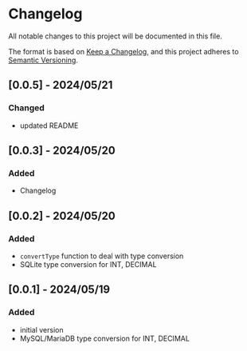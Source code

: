 # Changelog

All notable changes to this project will be documented in this file.

The format is based on [Keep a Changelog](https://keepachangelog.com/en/1.1.0/),
and this project adheres to [Semantic Versioning](https://semver.org/spec/v2.0.0.html).

## [0.0.5] - 2024/05/21
### Changed
- updated README

## [0.0.3] - 2024/05/20
### Added
- Changelog

## [0.0.2] - 2024/05/20
### Added
- `convertType` function to deal with type conversion
- SQLite type conversion for INT, DECIMAL

## [0.0.1] - 2024/05/19

### Added
- initial version
- MySQL/MariaDB type conversion for INT, DECIMAL
